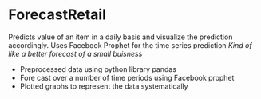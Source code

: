 # ForecastRetail
Predicts value of an item in a daily basis and visualize the prediction accordingly. Uses Facebook Prophet for the time series prediction
*Kind of like a better forecast of a small buisness*
<br>
* Preprocessed data using python library pandas
* Fore cast over a number of time periods using Facebook prophet
* Plotted graphs to represent the data systematically

